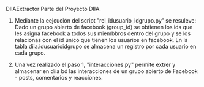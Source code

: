 DIIAExtractor
Parte del Proyecto DIIA.

1. Mediante la eejcución del script "rel_idusuario_idgrupo.py" se resuleve: Dado un grupo abierto de facebook (group_id) se obtienen los ids que les asigna facebook a todos sus miembbros dentro del grupo y se los relacionas con el id único que tienen los usuarios en facebook.
 En la tabla diia.idusuarioidgrupo se almacena un registro por cada usuario en cada grupo.

2. Una vez realizado el paso 1, "interacciones.py" permite extrer y almacenar en diia bd las interacciones de un grupo abierto de Facebook - posts, comentarios y reacciones.
